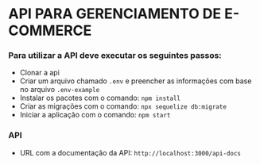 # API PARA GERENCIAMENTO DE E-COMMERCE

### Para utilizar a API deve executar os seguintes passos:
* Clonar a api
* Criar um arquivo chamado `.env` e preencher as informações com base no arquivo `.env-example`
* Instalar os pacotes com o comando: `npm install`
* Criar as migrações com o comando: `npx sequelize db:migrate`
* Iniciar a aplicação com o comando: `npm start`

### API
* URL com a documentação da API:	`http://localhost:3000/api-docs`
